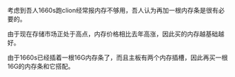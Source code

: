 考虑到吾人1660s跑clion经常报内存不够用，吾人认为再加一根内存条是很有必要的。

由于现在存储市场正处于高点，内存价格相比去年高涨，因此买的内存越基础越好。

由于1660s已经插着一根16G内存条了，而且主板有两个内存插槽，因此再买一根16G的内存条和它搭配。


